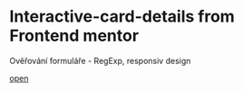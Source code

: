 # Interactive-card-details from Frontend mentor

Ověřování formuláře - RegExp, responsiv design 

[open](https://sarysx.github.io/Interactive-card-details/)
